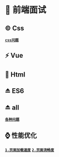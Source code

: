 # 🐼 前端面试

## © Css

[**`css问题`**](./css/Readme.md)

## ⚡ Vue

## 📌 Html

## ⏏ ES6

## ⏏ all
[**`各种问题`**](./all/Readme.md)

## ⌚ 性能优化
[**`1.页面加载速度`**](./optimize1/Readme.md)
[**`2.页面流畅度`**](./optimize2/Readme.md)

